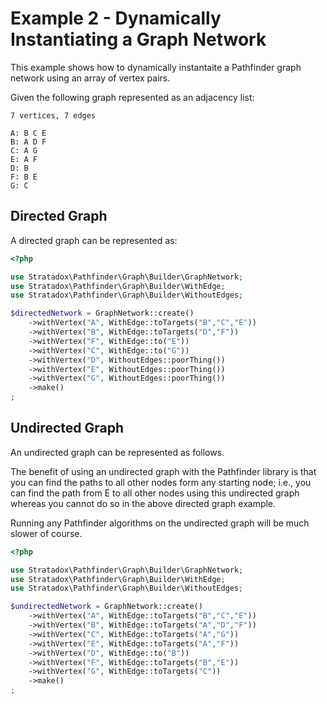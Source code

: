 # Example 2 - Dynamically Instantiating a Graph Network

This example shows how to dynamically instantaite a Pathfinder graph network using an array of vertex pairs.

Given the following graph represented as an adjacency list:

```
7 vertices, 7 edges

A: B C E
B: A D F
C: A G
E: A F
D: B
F: B E
G: C
```

## Directed Graph

A directed graph can be represented as:

```php
<?php

use Stratadox\Pathfinder\Graph\Builder\GraphNetwork;
use Stratadox\Pathfinder\Graph\Builder\WithEdge;
use Stratadox\Pathfinder\Graph\Builder\WithoutEdges;

$directedNetwork = GraphNetwork::create()
    ->withVertex("A", WithEdge::toTargets("B","C","E"))
    ->withVertex("B", WithEdge::toTargets("D","F"))
    ->withVertex("F", WithEdge::to("E"))
    ->withVertex("C", WithEdge::to("G"))
    ->withVertex("D", WithoutEdges::poorThing())
    ->withVertex("E", WithoutEdges::poorThing())
    ->withVertex("G", WithoutEdges::poorThing())
    ->make()
;
```

## Undirected Graph

An undirected graph can be represented as follows. 

The benefit of using an undirected graph with the Pathfinder library is that you can find the paths to all other nodes form any starting node; i.e., you can find the path from E to all other nodes using this undirected graph whereas you cannot do so in the above directed graph example. 

Running any Pathfinder algorithms on the undirected graph will be much slower of course.

```php
<?php

use Stratadox\Pathfinder\Graph\Builder\GraphNetwork;
use Stratadox\Pathfinder\Graph\Builder\WithEdge;
use Stratadox\Pathfinder\Graph\Builder\WithoutEdges;

$undirectedNetwork = GraphNetwork::create()
    ->withVertex("A", WithEdge::toTargets("B","C","E"))
    ->withVertex("B", WithEdge::toTargets("A","D","F"))
    ->withVertex("C", WithEdge::toTargets("A","G"))
    ->withVertex("E", WithEdge::toTargets("A","F"))
    ->withVertex("D", WithEdge::to("B"))
    ->withVertex("F", WithEdge::toTargets("B","E"))
    ->withVertex("G", WithEdge::toTargets("C"))
    ->make()
;
```

